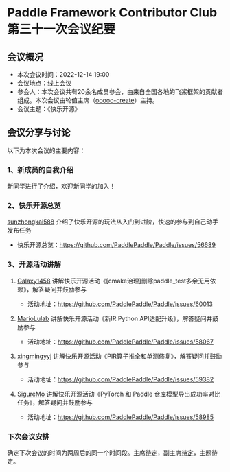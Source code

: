 # Paddle Framework Contributor Club 第三十一次会议纪要

## 会议概况

- 本次会议时间：2022-12-14 19:00
- 会议地点：线上会议
- 参会人：本次会议共有20余名成员参会，由来自全国各地的飞桨框架的贡献者组成。本次会议由轮值主席（[ooooo-create](https://github.com/ooooo-create)）主持。
- 会议主题：《快乐开源》


## 会议分享与讨论

以下为本次会议的主要内容：

### 1、新成员的自我介绍

新同学进行了介绍，欢迎新同学的加入！

### 2、快乐开源总览

[sunzhongkai588](https://github.com/sunzhongkai588) 介绍了快乐开源的玩法从入门到进阶，快速的参与到自己动手发布任务

- 快乐开源总览：https://github.com/PaddlePaddle/Paddle/issues/56689

### 3、开源活动讲解

1. [Galaxy1458](https://github.com/Galaxy1458) 讲解快乐开源活动《[cmake治理]删除paddle_test多余无用依赖》，解答疑问并鼓励参与
    - 活动地址：https://github.com/PaddlePaddle/Paddle/issues/60013

2. [MarioLulab](https://github.com/MarioLulab) 讲解快乐开源活动《新IR Python API适配升级》，解答疑问并鼓励参与
    - 活动地址：https://github.com/PaddlePaddle/Paddle/issues/58067


3. [xingmingyyj](https://github.com/xingmingyyj) 讲解快乐开源活动《PIR算子推全和单测修复》，解答疑问并鼓励参与
    - 活动地址：https://github.com/PaddlePaddle/Paddle/issues/59382

4. [SigureMo](https://github.com/SigureMo) 讲解快乐开源活动《PyTorch 和 Paddle 仓库模型导出成功率对比任务》，解答疑问并鼓励参与
    - 活动地址：https://github.com/PaddlePaddle/Paddle/issues/58985


### 下次会议安排

确定下次会议的时间为两周后的同一个时间段。主席[待定]()，副主席[待定]()，主题待定。
